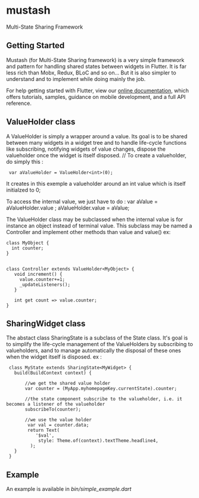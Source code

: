 # mustash

Multi-State Sharing Framework

## Getting Started

Mustash (for Multi-State Sharing framework) is a very simple framework and pattern for handling shared states 
between widgets in Flutter. It is far less rich than Mobx, Redux, BLoC and so on... But it is also simpler 
to understand and to implement while doing mainly the job. 

For help getting started with Flutter, view our 
[online documentation](https://flutter.dev/docs), which offers tutorials, 
samples, guidance on mobile development, and a full API reference.

## ValueHolder class
A ValueHolder is simply a wrapper around a value.
Its goal is to be shared between many widgets in a widget tree
and to handle life-cycle functions like subscribing, notifying widgets of value changes,
dispose the valueholder once the widget is itself disposed.
//
To create a valueholder, do simply this :

     var aValueHolder = ValueHolder<int>(0);
     
It creates in this exemple a valueholder around an int value which
is itself initialzed to 0;

To access the internal value, we just have to do :
var aValue = aValueHolder.value ;
aValueHolder.value = aValue;

The ValueHolder class may be subclassed when the internal value is for instance an object instead of terminal value.
This subclass may be named a Controller and implement other methods than value and value()
ex:

    class MyObject {
      int counter;
    }
    
    
    class Controller extends ValueHolder<MyObject> {
       void increment() {
         value.counter+=1;
         _updateListeners();
       }
    
       int get count => value.counter;
    }
    
## SharingWidget class

The abstact class SharingState is a subclass of the State class.
It's goal is to simplify the life-cycle management of the ValueHolders
by subscribing to   valueholders, aand to manage automatically the disposal of these ones
when the widget itself is disposed.
ex :

     class MyState extends SharingState<MyWidget> {
       build(BuildContext context) {
       
           //we get the shared value holder
           var counter = (MyApp.myhomepageKey.currentState).counter;
           
           //the state component subscribe to the valueholder, i.e. it becomes a listener of the valueholder
           subscribeTo(counter);
           
           //we use the value holder
            var val = counter.data;
            return Text(
               '$val',
                style: Theme.of(context).textTheme.headline4,
             );
       }
     }
     
##  Example

An example is available in _bin/simple_example.dart_